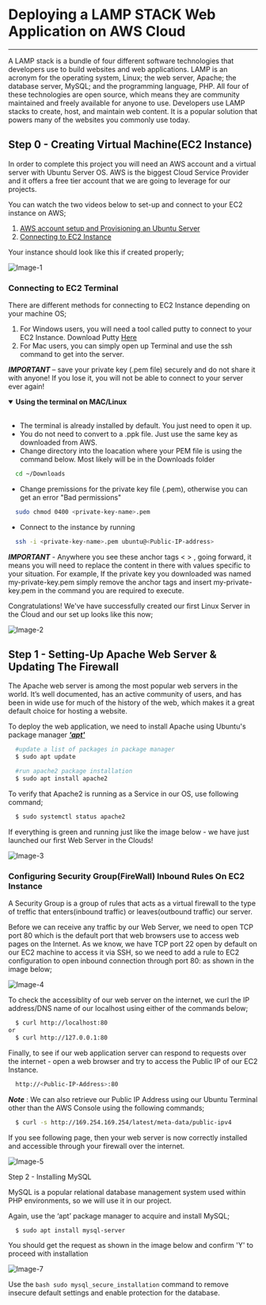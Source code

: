 # Deploying a LAMP STACK Web Application on AWS Cloud 
____
A LAMP stack is a bundle of four different software technologies that developers use to build websites and web applications. LAMP is an acronym for the operating system, Linux; the web server, Apache; the database server, MySQL; and the programming language, PHP. All four of these technologies are open source, which means they are community maintained and freely available for anyone to use. Developers use LAMP stacks to create, host, and maintain web content. It is a popular solution that powers many of the websites you commonly use today.
## Step 0 - Creating Virtual Machine(EC2 Instance)
In order to complete this project you will need an AWS account and a virtual server with Ubuntu Server OS. AWS is the biggest Cloud Service Provider and it offers a free tier account that we are going to leverage for our projects.

You can watch the two videos below to set-up and connect to your EC2 instance on AWS;

1. [AWS account setup and Provisioning an Ubuntu Server](https://www.youtube.com/watch?v=xxKuB9kJoYM&list=PLtPuNR8I4TvkwU7Zu0l0G_uwtSUXLckvh&index=7)
1. [Connecting to EC2 Instance](https://www.youtube.com/watch?v=TxT6PNJts-s&list=PLtPuNR8I4TvkwU7Zu0l0G_uwtSUXLckvh&index=8)

Your instance should look like this if created properly;

![Image-1](https://user-images.githubusercontent.com/57641192/212464982-786d865d-7cdd-4936-9b49-5a62420a97e4.png)

### Connecting to EC2 Terminal
There are different methods for connecting to EC2 Instance depending on your machine OS;
1. For Windows users, you will need a tool called putty to connect to your EC2 Instance. Download Putty [Here](https://www.putty.org/)
1. For Mac users, you can simply open up Terminal and use the ssh command to get into the server.

*__IMPORTANT__* – save your private key (.pem file) securely and do not share it with anyone! If you lose it, you will not be able to connect to your server ever again!

<details open>
  <summary> <b>Using the terminal on MAC/Linux</b> </summary>
<br>

* The terminal is already installed by default. You just need to open it up.
* You do not need to convert to a .ppk file. Just use the same key as downloaded from AWS.
* Change directory into the loacation where your PEM file is using the command below. Most likely will be in the Downloads folder
```bash
  cd ~/Downloads
```
* Change premissions for the private key file (.pem), otherwise you can get an error "Bad permissions"
```bash
  sudo chmod 0400 <private-key-name>.pem
```
* Connect to the instance by running
```bash
  ssh -i <private-key-name>.pem ubuntu@<Public-IP-address>
  ```
*__IMPORTANT__* - Anywhere you see these anchor tags < > , going forward, it means you will need to replace the content in there with values specific to your situation. For example, If the private key you downloaded was named my-private-key.pem simply remove the anchor tags and insert my-private-key.pem in the command you are required to execute.
  </details>
  

Congratulations! We've have successfully created our first Linux Server in the Cloud and our set up looks like this now;
  
![Image-2](https://user-images.githubusercontent.com/57641192/212467119-4afdc115-52b1-413e-bbd6-649ebbcac346.png)

## Step 1 - Setting-Up Apache Web Server & Updating The Firewall
The Apache web server is among the most popular web servers in the world. It’s well documented, has an active community of users, and has been in wide use for much of the history of the web, which makes it a great default choice for hosting a website.
  
To deploy the web application, we need to install Apache using Ubuntu's package manager [*__'apt'__*](https://en.wikipedia.org/wiki/APT_(software))
```bash
  #update a list of packages in package manager
  $ sudo apt update

  #run apache2 package installation
  $ sudo apt install apache2
```
To verify that Apache2 is running as a Service in our OS, use following command;
  ```bash
    $ sudo systemctl status apache2
  ```
If everything is green and running just like the image below - we have just launched our first Web Server in the Clouds!

![Image-3](https://user-images.githubusercontent.com/57641192/212469600-389fcba5-2571-42a6-a5ee-f1264f06d3f9.png)
  

### Configuring Security Group(FireWall) Inbound Rules On EC2 Instance
A Security Group is a group of rules that acts as a virtual firewall to the type of treffic that enters(inbound traffic) or leaves(outbound traffic) our server.
  
Before we can receive any traffic by our Web Server, we need to open TCP port 80 which is the default port that web browsers use to access web pages on the Internet. As we know, we have TCP port 22 open by default on our EC2 machine to access it via SSH, so we need to add a rule to EC2 configuration to open inbound connection through port 80: as shown in the image below;
  
![Image-4](https://user-images.githubusercontent.com/57641192/212470320-f46cf99e-49c4-46d0-8af0-8d1af2f5ca78.png)
  
To check the accessiblity of our web server on the internet, we curl the IP address/DNS name of our localhost using either of the commands below;
```bash
  $ curl http://localhost:80
or
  $ curl http://127.0.0.1:80
```
  
Finally, to see if our web application server can respond to requests over the internet - open a web browser and try to access the Public IP of our EC2 Instance.
```bash
  http://<Public-IP-Address>:80
```
  
*__Note__* : We can also retrieve our Public IP Address using our Ubuntu Terminal other than the AWS Console using the following commands;
  ```bash
    $ curl -s http://169.254.169.254/latest/meta-data/public-ipv4
```
If you see following page, then your web server is now correctly installed and accessible through your firewall over the internet. 
  
![Image-5](https://user-images.githubusercontent.com/57641192/212470894-7a249cdf-1908-4e01-bcf5-0405ed12a983.png)
  
Step 2 - Installing MySQL
  
MySQL is a popular relational database management system used within PHP environments, so we will use it in our project.
  
Again, use the ‘apt’ package manager to acquire and install MySQL;
```bash
  $ sudo apt install mysql-server
```
  
You should get the request as shown in the image below and confirm 'Y' to proceed with installation

![Image-7](https://user-images.githubusercontent.com/57641192/212471434-94be6df8-fab2-4cb1-864d-29e7b6dfb160.png)

Use the ```bash sudo mysql_secure_installation``` command to remove insecure default settings and enable protection for the database.



